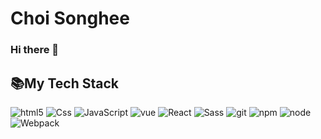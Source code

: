 # Choi Songhee
### Hi there 👋

## 📚My Tech Stack
  
<p>
 <img alt="html5" src="https://img.shields.io/badge/-HTML5-E34F26?style=flat-square&logo=html5&logoColor=white" />
  <img alt="Css" src ="https://img.shields.io/badge/-CSS3-1572B6.svg?&style=flat-square&logo=css3&logoColor=white"/>
  <img alt="JavaScript" src ="https://img.shields.io/badge/-JavaScriipt-F7DF1E.svg?&style=flat-square&logo=JavaScript&logoColor=black"/>
  <img alt="vue" src="https://img.shields.io/badge/-Vue.js-4FC08D.svg?style=flat-square&logo=Vue.js&logoColor=black">
  <img alt="React" src="https://img.shields.io/badge/-React-45b8d8?style=flat-square&logo=react&logoColor=white" />
  <img alt="Sass" src="https://img.shields.io/badge/-Sass-CC6699?style=flat-square&logo=sass&logoColor=white" />
  <img alt="git" src="https://img.shields.io/badge/-Git-F05032?style=flat-square&logo=git&logoColor=white" />
  <img alt="npm" src="https://img.shields.io/badge/-NPM-CB3837?style=flat-square&logo=npm&logoColor=white" />
  <img alt="node" src="https://img.shields.io/badge/-Node.js-339933?style=flat-square&logo=node.js&logoColor=white" />
 <img alt="Webpack" src="https://img.shields.io/badge/-Webpack-8DD6F9?style=flat-square&logo=webpack&logoColor=white" /> 
</p>
